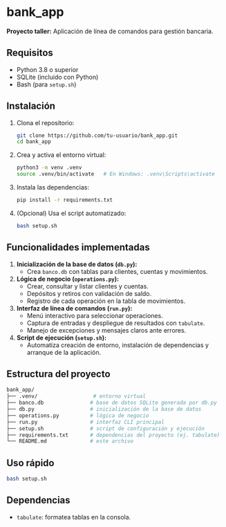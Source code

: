 # bank_app

**Proyecto taller:** Aplicación de línea de comandos para gestión bancaria.

## Requisitos

- Python 3.8 o superior
- SQLite (incluido con Python)
- Bash (para `setup.sh`)

## Instalación

1. Clona el repositorio:
   ```bash
   git clone https://github.com/tu-usuario/bank_app.git
   cd bank_app
   ```
2. Crea y activa el entorno virtual:
   ```bash
   python3 -m venv .venv
   source .venv/bin/activate   # En Windows: .venv\Scripts\activate
   ```
3. Instala las dependencias:
   ```bash
   pip install -r requirements.txt
   ```
4. (Opcional) Usa el script automatizado:
   ```bash
   bash setup.sh
   ```

## Funcionalidades implementadas

1. **Inicialización de la base de datos (`db.py`):**
   - Crea `banco.db` con tablas para clientes, cuentas y movimientos.
2. **Lógica de negocio (`operations.py`):**
   - Crear, consultar y listar clientes y cuentas.
   - Depósitos y retiros con validación de saldo.
   - Registro de cada operación en la tabla de movimientos.
3. **Interfaz de línea de comandos (`run.py`):**
   - Menú interactivo para seleccionar operaciones.
   - Captura de entradas y despliegue de resultados con `tabulate`.
   - Manejo de excepciones y mensajes claros ante errores.
4. **Script de ejecución (`setup.sh`):**
   - Automatiza creación de entorno, instalación de dependencias y arranque de la aplicación.

## Estructura del proyecto

```bash
bank_app/
├── .venv/                  # entorno virtual
├── banco.db               # base de datos SQLite generada por db.py
├── db.py                  # inicialización de la base de datos
├── operations.py          # lógica de negocio
├── run.py                 # interfaz CLI principal
├── setup.sh               # script de configuración y ejecución
├── requirements.txt       # dependencias del proyecto (ej. tabulate)
└── README.md              # este archivo
```

## Uso rápido

```bash
bash setup.sh
```

## Dependencias

- `tabulate`: formatea tablas en la consola.
